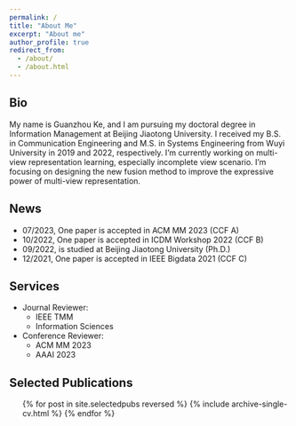 ```yaml
---
permalink: /
title: "About Me"
excerpt: "About me"
author_profile: true
redirect_from: 
  - /about/
  - /about.html
---
```


Bio
---
My name is Guanzhou Ke, and I am pursuing my doctoral degree in Information Management at Beijing Jiaotong University. I received my B.S. in Communication Engineering and M.S. in Systems Engineering from Wuyi University in 2019 and 2022, respectively. I’m currently working on multi-view representation learning, especially incomplete view scenario. I’m focusing on designing the new fusion method to improve the expressive power of multi-view representation.


News
---

* 07/2023, One paper is accepted in ACM MM 2023 (CCF A)
* 10/2022, One paper is accepted in ICDM Workshop 2022 (CCF B)
* 09/2022, is studied at Beijing Jiaotong University (Ph.D.)
* 12/2021, One paper is accepted in IEEE Bigdata 2021 (CCF C)

Services
---

* Journal Reviewer:
  * IEEE TMM
  * Information Sciences
* Conference Reviewer:
  * ACM MM 2023
  * AAAI 2023



Selected Publications
---

<ul>{% for post in site.selectedpubs reversed %}
    {% include archive-single-cv.html %}
  {% endfor %}</ul>

